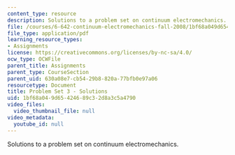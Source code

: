 ```yaml
---
content_type: resource
description: Solutions to a problem set on continuum electromechanics.
file: /courses/6-642-continuum-electromechanics-fall-2008/1bf68a049d65424689c32d8a3c5a4790_pset3_soln.pdf
file_type: application/pdf
learning_resource_types:
- Assignments
license: https://creativecommons.org/licenses/by-nc-sa/4.0/
ocw_type: OCWFile
parent_title: Assignments
parent_type: CourseSection
parent_uid: 630a08e7-cb54-29b8-820a-77bfb0e97a06
resourcetype: Document
title: Problem Set 3 - Solutions
uid: 1bf68a04-9d65-4246-89c3-2d8a3c5a4790
video_files:
  video_thumbnail_file: null
video_metadata:
  youtube_id: null
---
```

Solutions to a problem set on continuum electromechanics.